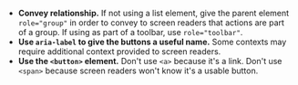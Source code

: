 - **Convey relationship.** If not using a list element, give the parent element `role="group"` in order to convey to screen readers that actions are part of a group. If using as part of a toolbar, use `role="toolbar"`.
- **Use `aria-label` to give the buttons a useful name.** Some contexts may require additional context provided to screen readers.
- **Use the `<button>` element.** Don't use `<a>` because it's a link. Don't use `<span>` because screen readers won't know it's a usable button.
